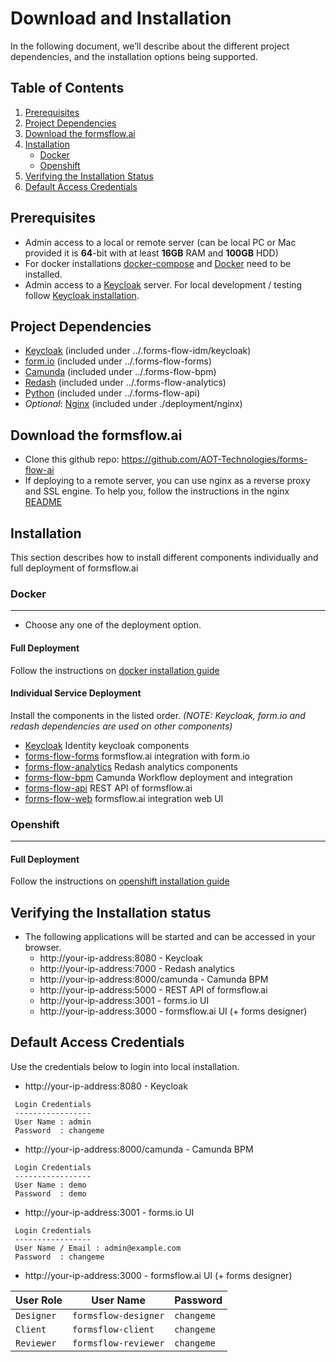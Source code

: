 # Download and Installation
In the following document, we’ll describe about the different project dependencies, and the installation options being supported.

## Table of Contents
1. [Prerequisites](#prerequisites)
2. [Project Dependencies](#project-dependencies)
3. [Download the formsflow.ai](#download-the-formsflowai)
4. [Installation](#installation)
   * [Docker](#docker)
   * [Openshift](#openshift)
5. [Verifying the Installation Status](#verifying-the-installation-status)
5. [Default Access Credentials](#default-access-credentials)


## Prerequisites

* Admin access to a local or remote server (can be local PC or Mac provided it is **64**-bit with at least **16GB** RAM and **100GB** HDD) 
* For docker installations [docker-compose](https://docker.com) and [Docker](https://docker.com) need to be installed.
* Admin access to a [Keycloak](https://www.keycloak.org/) server. For local development / testing follow [Keycloak installation](../forms-flow-idm/keycloak).


## Project Dependencies

- [Keycloak](https://www.keycloak.org/) (included under ../.forms-flow-idm/keycloak)
- [form.io](https://www.form.io/opensource) (included under ../.forms-flow-forms)
- [Camunda](https://camunda.com/) (included under ../.forms-flow-bpm)
- [Redash](https://redash.io) (included under ../.forms-flow-analytics)
- [Python](https://www.python.org/) (included under ../.forms-flow-api)
- *Optional*: [Nginx](https://www.nginx.com) (included under ./deployment/nginx) 

## Download the formsflow.ai

* Clone this github repo:  https://github.com/AOT-Technologies/forms-flow-ai
* If deploying to a remote server, you can use nginx as a reverse proxy and SSL engine. To help you, follow the instructions in the nginx [README](./nginx/README.md)

## Installation

This section describes how to install different components individually and full deployment of formsflow.ai

### Docker
------------------
 * Choose any one of the deployment option.
#### Full Deployment

 Follow the instructions on [docker installation guide](./docker)
 
#### Individual Service Deployment

Install the components in the listed order. *(NOTE: Keycloak, form.io and redash dependencies are used on other components)*
 * [Keycloak](../forms-flow-idm/keycloak) Identity keycloak components
 * [forms-flow-forms](../forms-flow-forms) formsflow.ai integration with form.io
 * [forms-flow-analytics](../forms-flow-analytics) Redash analytics components
 * [forms-flow-bpm](../forms-flow-bpm) Camunda Workflow deployment and integration
 * [forms-flow-api](../forms-flow-api) REST API of formsflow.ai
 * [forms-flow-web](../forms-flow-web) formsflow.ai integration web UI
 
### Openshift
------------------
#### Full Deployment
 Follow the instructions on [openshift installation guide](./openshift)
 
## Verifying the Installation status
* The following applications will be started and can be accessed in your browser.
   * http://your-ip-address:8080 - Keycloak
   * http://your-ip-address:7000 - Redash analytics
   * http://your-ip-address:8000/camunda - Camunda BPM
   * http://your-ip-address:5000 - REST API of formsflow.ai
   * http://your-ip-address:3001 - forms.io UI 
   * http://your-ip-address:3000 - formsflow.ai UI (+ forms designer) 
   
## Default Access Credentials

Use the credentials below to login into local installation.

   * http://your-ip-address:8080 - Keycloak

   ```
    Login Credentials
    -----------------
    User Name : admin
    Password  : changeme
   ```
   * http://your-ip-address:8000/camunda - Camunda BPM             
   ```
    Login Credentials
    -----------------
    User Name : demo
    Password  : demo
   ```
   * http://your-ip-address:3001 - forms.io UI 
   ```
    Login Credentials
    -----------------
    User Name / Email : admin@example.com
    Password  : changeme
   ```
   * http://your-ip-address:3000 - formsflow.ai UI (+ forms designer) 
   
   User Role | User Name | Password |
   --- | --- | ---
   `Designer`|`formsflow-designer`|`changeme`
   `Client`|`formsflow-client`|`changeme`
   `Reviewer`|`formsflow-reviewer`|`changeme`